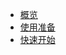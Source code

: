 
* [概览](/opensdk-java/README)
* [使用准备](/opensdk-java/prepare)
* [快速开始](/opensdk-java/quickstart)   
